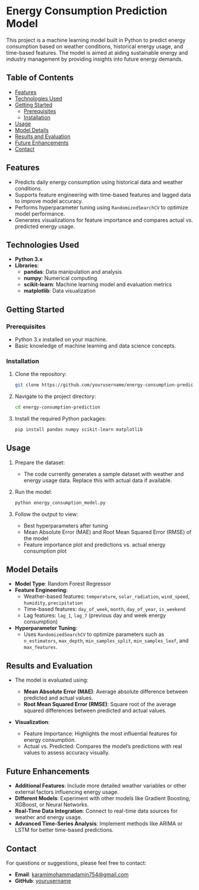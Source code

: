 # **Energy Consumption Prediction Model**

This project is a machine learning model built in Python to predict energy consumption based on weather conditions, historical energy usage, and time-based features. The model is aimed at aiding sustainable energy and industry management by providing insights into future energy demands.

## **Table of Contents**
- [Features](#features)
- [Technologies Used](#technologies-used)
- [Getting Started](#getting-started)
  - [Prerequisites](#prerequisites)
  - [Installation](#installation)
- [Usage](#usage)
- [Model Details](#model-details)
- [Results and Evaluation](#results-and-evaluation)
- [Future Enhancements](#future-enhancements)
- [Contact](#contact)

## **Features**
- Predicts daily energy consumption using historical data and weather conditions.
- Supports feature engineering with time-based features and lagged data to improve model accuracy.
- Performs hyperparameter tuning using `RandomizedSearchCV` to optimize model performance.
- Generates visualizations for feature importance and compares actual vs. predicted energy usage.

## **Technologies Used**
- **Python 3.x**
- **Libraries**:
  - **pandas**: Data manipulation and analysis
  - **numpy**: Numerical computing
  - **scikit-learn**: Machine learning model and evaluation metrics
  - **matplotlib**: Data visualization

## **Getting Started**

### **Prerequisites**
- Python 3.x installed on your machine.
- Basic knowledge of machine learning and data science concepts.

### **Installation**
1. Clone the repository:
   ```bash
   git clone https://github.com/yourusername/energy-consumption-prediction.git
   ```
2. Navigate to the project directory:
   ```bash
   cd energy-consumption-prediction
   ```
3. Install the required Python packages:
   ```bash
   pip install pandas numpy scikit-learn matplotlib
   ```

## **Usage**
1. Prepare the dataset:
   - The code currently generates a sample dataset with weather and energy usage data. Replace this with actual data if available.

2. Run the model:
   ```bash
   python energy_consumption_model.py
   ```

3. Follow the output to view:
   - Best hyperparameters after tuning
   - Mean Absolute Error (MAE) and Root Mean Squared Error (RMSE) of the model
   - Feature importance plot and predictions vs. actual energy consumption plot

## **Model Details**
- **Model Type**: Random Forest Regressor
- **Feature Engineering**:
  - Weather-based features: `temperature`, `solar_radiation`, `wind_speed`, `humidity`, `precipitation`
  - Time-based features: `day_of_week`, `month`, `day_of_year`, `is_weekend`
  - Lag features: `lag_1`, `lag_7` (previous day and week energy consumption)
- **Hyperparameter Tuning**:
  - Uses `RandomizedSearchCV` to optimize parameters such as `n_estimators`, `max_depth`, `min_samples_split`, `min_samples_leaf`, and `max_features`.

## **Results and Evaluation**
- The model is evaluated using:
  - **Mean Absolute Error (MAE)**: Average absolute difference between predicted and actual values.
  - **Root Mean Squared Error (RMSE)**: Square root of the average squared differences between predicted and actual values.
  
- **Visualization**:
  - Feature Importance: Highlights the most influential features for energy consumption.
  - Actual vs. Predicted: Compares the model’s predictions with real values to assess accuracy visually.

## **Future Enhancements**
- **Additional Features**: Include more detailed weather variables or other external factors influencing energy usage.
- **Different Models**: Experiment with other models like Gradient Boosting, XGBoost, or Neural Networks.
- **Real-Time Data Integration**: Connect to real-time data sources for weather and energy usage.
- **Advanced Time-Series Analysis**: Implement methods like ARIMA or LSTM for better time-based predictions.

## **Contact**
For questions or suggestions, please feel free to contact:
- **Email**: karamimohammadamin754@gmail.com
- **GitHub**: [yourusername](github.com/Eventhorizon32)

